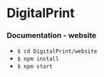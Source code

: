 # DigitalPrint

### Documentation - website
- `$ cd DigitalPrint/website`
- `$ npm install`
- `$ npm start`

